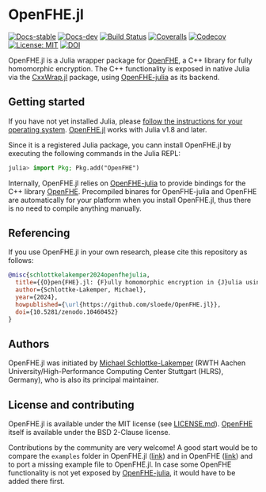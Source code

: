 # OpenFHE.jl

[![Docs-stable](https://img.shields.io/badge/docs-stable-blue.svg)](https://openfhe-jl.lakemper.eu/stable)
[![Docs-dev](https://img.shields.io/badge/docs-dev-blue.svg)](https://openfhe-jl.lakemper.eu/dev)
[![Build Status](https://github.com/sloede/OpenFHE.jl/workflows/CI/badge.svg)](https://github.com/sloede/OpenFHE.jl/actions?query=workflow%3ACI)
[![Coveralls](https://coveralls.io/repos/github/sloede/OpenFHE.jl/badge.svg)](https://coveralls.io/github/sloede/OpenFHE.jl)
[![Codecov](https://codecov.io/gh/sloede/OpenFHE.jl/branch/main/graph/badge.svg)](https://codecov.io/gh/sloede/OpenFHE.jl)
[![License: MIT](https://img.shields.io/badge/License-MIT-success.svg)](https://opensource.org/license/mit/)
[![DOI](https://zenodo.org/badge/DOI/10.5281/zenodo.10460452.svg)](https://doi.org/10.5281/zenodo.10460452)

OpenFHE.jl is a Julia wrapper package for
[OpenFHE](https://github.com/openfheorg/openfhe-development), a C++ library for fully
homomorphic encryption. The C++ functionality is exposed in native Julia via the
[CxxWrap.jl](https://github.com/JuliaInterop/CxxWrap.jl) package, using
[OpenFHE-julia](https://github.com/sloede/openfhe-julia) as its backend.


## Getting started
If you have not yet installed Julia, please [follow the instructions for your
operating system](https://julialang.org/downloads/platform/).
[OpenFHE.jl](https://github.com/sloede/OpenFHE.jl) works with Julia v1.8
and later.

Since it is a registered Julia package, you cann install OpenFHE.jl by executing the
following commands in the Julia REPL:
```julia
julia> import Pkg; Pkg.add("OpenFHE")
```
Internally, OpenFHE.jl relies on [OpenFHE-julia](https://github.com/sloede/openfhe-julia) to
provide bindings for the C++ library
[OpenFHE](https://github.com/openfheorg/openfhe-development). Precompiled binares for
OpenFHE-julia and OpenFHE are automatically for your platform when you install OpenFHE.jl,
thus there is no need to compile anything manually.


## Referencing
If you use OpenFHE.jl in your own research, please cite this repository as follows:
```bibtex
@misc{schlottkelakemper2024openfhejulia,
  title={{O}pen{FHE}.jl: {F}ully homomorphic encryption in {J}ulia using {O}pen{FHE}},
  author={Schlottke-Lakemper, Michael},
  year={2024},
  howpublished={\url{https://github.com/sloede/OpenFHE.jl}},
  doi={10.5281/zenodo.10460452}
}
```


## Authors
OpenFHE.jl was initiated by [Michael Schlottke-Lakemper](https://lakemper.eu) (RWTH
Aachen University/High-Performance Computing Center Stuttgart (HLRS), Germany), who is also
its principal maintainer.


## License and contributing
OpenFHE.jl is available under the MIT license (see [LICENSE.md](LICENSE.md)).
[OpenFHE](https://github.com/openfheorg/openfhe-development) itself is available under
the BSD 2-Clause license.

Contributions by the community are very welcome! A good start would be to compare the
`examples` folder in OpenFHE.jl
([link](https://github.com/sloede/OpenFHE.jl/tree/main/examples))
and in OpenFHE
([link](https://github.com/openfheorg/openfhe-development/tree/main/src/pke/examples)) and to
port a missing example file to OpenFHE.jl. In case some OpenFHE functionality is not yet
exposed by [OpenFHE-julia](https://github.com/sloede/openfhe-julia), it would have to be
added there first.
